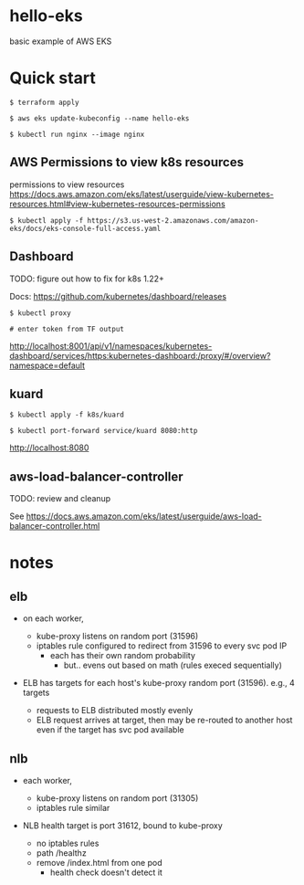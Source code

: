 # hello-eks
basic example of AWS EKS

# Quick start

```
$ terraform apply

$ aws eks update-kubeconfig --name hello-eks

$ kubectl run nginx --image nginx
```

## AWS Permissions to view k8s resources
permissions to view resources
https://docs.aws.amazon.com/eks/latest/userguide/view-kubernetes-resources.html#view-kubernetes-resources-permissions

```
$ kubectl apply -f https://s3.us-west-2.amazonaws.com/amazon-eks/docs/eks-console-full-access.yaml
```


## Dashboard

TODO: figure out how to fix for k8s 1.22+

Docs: https://github.com/kubernetes/dashboard/releases

```
$ kubectl proxy

# enter token from TF output
```

<http://localhost:8001/api/v1/namespaces/kubernetes-dashboard/services/https:kubernetes-dashboard:/proxy/#/overview?namespace=default>

## kuard

```
$ kubectl apply -f k8s/kuard

$ kubectl port-forward service/kuard 8080:http
```

<http://localhost:8080>

## aws-load-balancer-controller

TODO: review and cleanup

See https://docs.aws.amazon.com/eks/latest/userguide/aws-load-balancer-controller.html

# notes

## elb 

- on each worker, 
    - kube-proxy listens on random port (31596)
    - iptables rule configured to redirect from 31596 to every svc pod IP
        - each has their own random probability
            - but.. evens out based on math (rules execed sequentially)
            
- ELB has targets for each host's kube-proxy random port (31596). e.g., 4 targets
    - requests to ELB distributed mostly evenly
    - ELB request arrives at target, then may be re-routed to another host even
      if the target has svc pod available

## nlb

- each worker,
    - kube-proxy listens on random port (31305)
    - iptables rule similar
 
- NLB health target is port 31612, bound to kube-proxy
    - no iptables rules
    - path /healthz
    - remove /index.html from one pod
        - health check doesn't detect it
    
